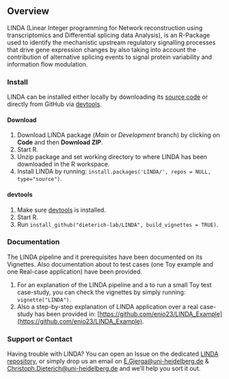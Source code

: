 ## Overview

LINDA (Linear Integer programming for Network reconstruction using transcriptomics and Differential splicing data Analysis), is an R-Package used to identify the mechanistic upstream regulatory signalling processes that drive gene expression changes by also taking into account the contribution of alternative splicing events to signal protein variability and information flow modulation.

### Install

LINDA can be installed either locally by downloading its [source code](https://github.com/dieterich-lab/LINDA) or directly from GitHub via [devtools](https://www.r-project.org/nosvn/pandoc/devtools.html).

#### Download
1.  Download LINDA package (*Main* or *Development* branch) by clicking on **Code** and then **Download ZIP**.
2.  Start R.
3.  Unzip package and set working directory to where LINDA has been downloaded in the R workspace.
4.  Install LINDA by running: `install.packages('LINDA/', repos = NULL, type="source")`.

#### devtools
1.  Make sure [devtools](https://github.com/dieterich-lab/LINDA) is installed.
2.  Start R.
3.  Run `install_github("dieterich-lab/LINDA", build_vignettes = TRUE)`.

### Documentation
The LINDA pipeline and it prerequisites have been documented on its Vignettes. Also documentation about to test cases (one Toy example and one Real-case application) have been provided.
1.  For an explanation of the LINDA pipeline and a to run a small Toy test case-study, you can check the vignettes by simply running: `vignette("LINDA")`.
2.  Also a step-by-step explanation of LINDA application over a real case-study has been provided in: [https://github.com/enio23/LINDA_Example](https://github.com/enio23/LINDA_Example).

### Support or Contact

Having trouble with LINDA? You can open an Issue on the dedicated [LINDA repository](https://github.com/dieterich-lab/LINDA), or simply drop us an email on [E.Gjerga@uni-heidelberg.de](E.Gjerga@uni-heidelberg.de) & [Christoph.Dieterich@uni-heidelberg.de](Christoph.Dieterich@uni-heidelberg.de) and we’ll help you sort it out.
